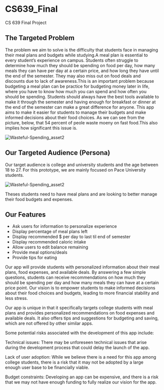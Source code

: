 # CS639_Final
CS 639 Final Project

## The Targeted Problem 

The problem we aim to solve is the difficulty that students face in managing their meal plans and budgets while studying.A meal plan is essential to every student’s experience on campus.   Students often struggle to determine how much they should be spending on food per day, how many meals they can have per day at a certain price, and how long they have until the end of the semester. They may also miss out on food deals and discounts due to lack of awareness.This is an important problem because budgeting a meal plan can be practice for budgeting money later in life, where you have to know how much you can spend and how often you should be spending. Students should always have the best tools available to make it through the semester and having enough for breakfast or dinner at the end of the semester can make a great difference for anyone. This app aims to make it easier for students to manage their budgets and make informed decisions about their food choices. As we can see from the picture, below, that 54 percent of peole waste moeny on fast food.This also implies how significant this issue is. 

![Wasteful-Spending_asset2](https://user-images.githubusercontent.com/78415690/233514592-f0697221-94e3-4255-8611-8230beb6dab1.jpg)

## Our Targeted Audience (Persona)

Our target audience is college and university students and the age between 18 to 27. For this prototype, we are mainly focused on Pace University students.

![Wasteful-Spending_asset2](https://user-images.githubusercontent.com/78415690/233516180-19915a92-e204-42ac-8e6f-92c8d5edded2.jpg)

Theses students need to have meal plans and are looking to better manage their food budgets and expenses.

## Our Features
* Ask users for information to personalize experience
* Display percentage of meal plans left
* Display recommended $ per day to last til end of semester
* Display recommended caloric intake
* Allow users to edit balance remaining
* Provide meal options/deals
* Provide tips for eating

Our app will provide students with personalized information about their meal plans, food expenses, and available deals. By answering a few simple questions, students can receive recommendations on how much they should be spending per day and how many meals they can have at a certain price point. Our vision is to empower students to make informed decisions about their food choices and budgets, leading to more financial stability and less stress.



Our app is unique in that it specifically targets college students with meal plans and provides personalized recommendations on food expenses and available deals. It also offers tips and suggestions for budgeting and saving, which are not offered by other similar apps.

Some potential risks associated with the development of this app include:

Technical issues: There may be unforeseen technical issues that arise during the development process that could delay the launch of the app.

Lack of user adoption: While we believe there is a need for this app among college students, there is a risk that it may not be adopted by a large enough user base to be financially viable.

Budget constraints: Developing an app can be expensive, and there is a risk that we may not have enough funding to fully realize our vision for the app.


